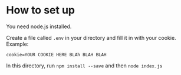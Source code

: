 # How to set up

You need node.js installed.

Create a file called ```.env``` in your directory and fill it in with your cookie. Example:
```
cookie=YOUR COOKIE HERE BLAh BLAH BLAH
```

In this directory, run ```npm install --save``` and then ```node index.js```
